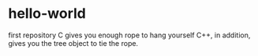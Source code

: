 # hello-world
first repository
C gives you enough rope to hang yourself
C++, in addition, gives you the tree object to tie the rope.
